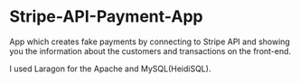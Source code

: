 # Stripe-API-Payment-App

App which creates fake payments by connecting to Stripe API and showing you the information about the customers and transactions on the front-end.

I used Laragon for the Apache and MySQL(HeidiSQL).
